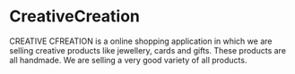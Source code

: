 # CreativeCreation
CREATIVE CFREATION is a online shopping application in which we are selling creative products like jewellery, cards and gifts. These products are all handmade. We are selling a very good variety of all products.
